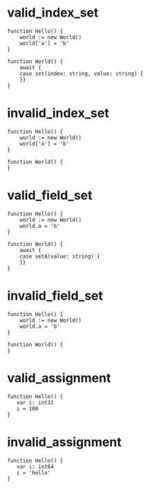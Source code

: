 # valid_index_set

```dexscript
function Hello() {
    world := new World()
    world['a'] = 'b'
}

function World() {
    await {
    case set(index: string, value: string) {
    }}
}
```

# invalid_index_set

```dexscript
function Hello() {
    world := new World()
    world['a'] = 'b'
}

function World() {
}
```

# valid_field_set

```dexscript
function Hello() {
    world := new World()
    world.a = 'b'
}

function World() {
    await {
    case setA(value: string) {
    }}
}
```

# invalid_field_set

```dexscript
function Hello() {
    world := new World()
    world.a = 'b'
}

function World() {
}
```

# valid_assignment

```dexscript
function Hello() {
   var i: int32
   i = 100
}
```

# invalid_assignment

```dexscript
function Hello() {
   var i: int64
   i = 'hello'
}
```